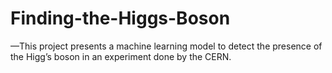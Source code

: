 # Finding-the-Higgs-Boson
—This project presents a machine learning model to detect the presence of the Higg’s boson in an experiment done by the CERN.
